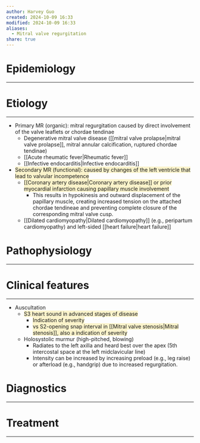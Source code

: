 ```yaml
---
author: Harvey Guo
created: 2024-10-09 16:33
modified: 2024-10-09 16:33
aliases:
  - Mitral valve regurgitation
share: true
---
```

# Epidemiology
---


# Etiology
---
- Primary MR (organic): mitral regurgitation caused by direct involvement of the valve leaflets or chordae tendinae 
	- Degenerative mitral valve disease ([[mitral valve prolapse|mitral valve prolapse]], mitral annular calcification, ruptured chordae tendinae)
	- [[Acute rheumatic fever|Rheumatic fever]]
	- [[Infective endocarditis|Infective endocarditis]]
- <span style="background:rgba(240, 200, 0, 0.2)">Secondary MR (functional): caused by changes of the left ventricle that lead to valvular incompetence</span>
	- <span style="background:rgba(240, 200, 0, 0.2)">[[Coronary artery disease|Coronary artery disease]] or prior myocardial infarction causing papillary muscle involvement </span>
		- This results in hypokinesis and outward displacement of the papillary muscle, creating increased tension on the attached chordae tendineae and preventing complete closure of the corresponding mitral valve cusp.
	- [[Dilated cardiomyopathy|Dilated cardiomyopathy]] (e.g., peripartum cardiomyopathy) and left-sided [[heart failure|heart failure]]

# Pathophysiology
---


# Clinical features
---
- Auscultation
	- <span style="background:rgba(240, 200, 0, 0.2)">S3 heart sound in advanced stages of disease</span>
		- <span style="background:rgba(240, 200, 0, 0.2)">Indication of severity</span>
		- <span style="background:rgba(240, 200, 0, 0.2)">vs S2-opening snap interval in [[Mitral valve stenosis|Mitral stenosis]], also a indication of severity</span>
	- Holosystolic murmur (high-pitched, blowing) 
		- Radiates to the left axilla and heard best over the apex (5th intercostal space at the left midclavicular line) 
		- Intensity can be increased by increasing preload (e.g., leg raise) or afterload (e.g., handgrip) due to increased regurgitation.

# Diagnostics
---


# Treatment
---

